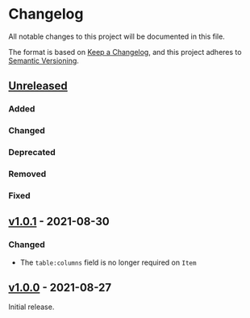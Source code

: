 # Changelog
All notable changes to this project will be documented in this file.

The format is based on [Keep a Changelog](https://keepachangelog.com/en/1.0.0/),
and this project adheres to [Semantic Versioning](https://semver.org/spec/v2.0.0.html).

## [Unreleased]

### Added

### Changed

### Deprecated

### Removed

### Fixed

## [v1.0.1] - 2021-08-30

### Changed

* The `table:columns` field is no longer required on `Item`

## [v1.0.0] - 2021-08-27

Initial release.

[Unreleased]: <https://github.com/stac-extensions/table/compare/v1.0.0...HEAD>
[v1.0.1]: <https://github.com/stac-extensions/table/tree/v1.0.1>
[v1.0.0]: <https://github.com/stac-extensions/table/tree/v1.0.0>

